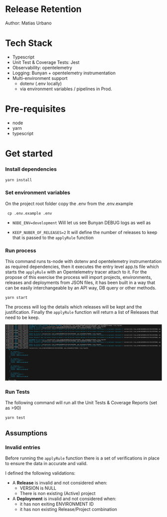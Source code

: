 # Release Retention

Author: Matias Urbano

# Tech Stack

- Typescript
- Unit Test & Coverage Tests: Jest
- Observability: opentelemetry
- Logging: Bunyan + opentelemetry instrumentation
- Multi-environment support
  - dotenv (.env locally)
  - via environment variables / pipelines in Prod.

# Pre-requisites

- node
- yarn
- typescript

# Get started

### Install dependencies

```
yarn install
```

### Set environment variables

On the project root folder copy the .env from the .env.example

```
 cp .env.example .env
```

- `NODE_ENV=development`
  Will let us see Bunyan DEBUG logs as well as

- `KEEP_NUBER_OF_RELEASES=2`
  It will define the number of releases to keep that is passed to the `applyRule` function

### Run process

This command runs ts-node with dotenv and opentelemetry instrumentation as required dependencies, then it executes the entry level app.ts file which starts the `applyRule` with an Opentelemetry tracer attach to it. For the propose of this exercise the process will import projects, environments, releases and deployments from JSON files, it has been built in a way that can be easily interchangeable by an API way, DB query or other methods.

```
yarn start
```

The process will log the details which releases will be kept and the justification. Finally the `applyRule` function will return a list of Releases that need to be keep.

![Results sample](/static/console-results-sample.png)

### Run Tests

The following command will run all the Unit Tests & Coverage Reports (set as >90)

```
yarn test
```

## Assumptions

### Invalid entries

Before running the `applyRule` function there is a set of verifications in place to ensure the data in accurate and valid.

I defined the following validations:

- A **Release** is invalid and not considered when:
  - VERSION is NULL
  - There is non existing (Active) project
- A **Deployment** is invalid and not considered when:
  - it has non exiting ENVIRONMENT ID
  - it has non existing Release/Project combination
